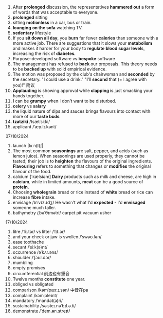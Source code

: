 1. After **prolonged** discussion, the representatives **hammered out** a form of words that was acceptable to everyone.
2. **prolonged** sitting
3. sitting **motionless** in a car, bus or train. 
4. **lounging** **on the sofa** watching TV. 
5. **sedentary** lifestyle
6.  If you **sit down all day**, you **burn** far fewer **calories** than someone with a more active job. There are suggestions that it slows your **metabolism** and makes it harder for your body to **regulate** **blood sugar levels**, increasing the risk of **diabetes**.
7. Purpose-developed software vs **bespoke** software
8. The management has refused to **back** our proposals. This theory needs to be **backed up** with solid empirical evidence. 
9. The motion was proposed by the club's chairwoman and **seconded** by the secretary.
"I could use a drink." "I'll **second** that (= I agree with you)!" 附议
10. **Applauding** is showing approval while **clapping** is just smacking your hands together.
11. I can be **grumpy** when I don't want to be disturbed.
12. **celery** vs **salary**
13. the liquid nature of dips and sauces brings flavours into contact with more of our **taste buds**
14. **tzatziki** /tsætˈsiːki/
15. applicant  /ˈæp.lɪ.kənt/


07/10/2024
1. launch |lɔːn(t)ʃ|
2. The most common **seasonings** are salt, pepper, and acids (such as lemon juice). When seasonings are used properly, they cannot be tasted; their job is to **heighten** the flavours of the original ingredients. **Flavouring** refers to something that changes or **modifies** the original flavour of the food.
3. calcium  ['kælsiəm] **Dairy** products such as milk and cheese, are high in **calcium**, while in limited amounts, **meat** can be a good source of **protein**.
4. Choosing **wholegrain** bread or rice instead of **white** bread or rice can increase **fibre** intake.
5. envisage /ɪnˈvɪz.ɪdʒ/ He wasn't what I'd **expected** - I'd **envisaged** someone much taller.
6. bathymetry /ˌbəˈθɪmətri/
carpet pit
vacuum 
usher

17/10/2024
1. litre /ˈliː.tər/ vs litter /ˈlɪt.ər/
2. and your cheek or jaw is swollen /ˈswəʊ.lən/
3. ease toothache
4. secant /ˈsiːk(ə)nt/
5. occurrence  /əˈkʌr.əns/
6. shoulder  /ˈʃəʊl.dər/
7. mumbling
8. empty promises
9. circumferential 前边也有重音
10. Twelve months **constitute** one year.
11. obliged vs obligated
12. comparison /kəmˈpær.ɪ.sən/ 中音在pa
13. complaint  /kəmˈpleɪnt/
14. mandatory /ˈmandət(ə)ri/
15. sustainability  /səˌsteɪ.nəˈbɪl.ə.ti/
16. demonstrate  /ˈdem.ən.streɪt/


